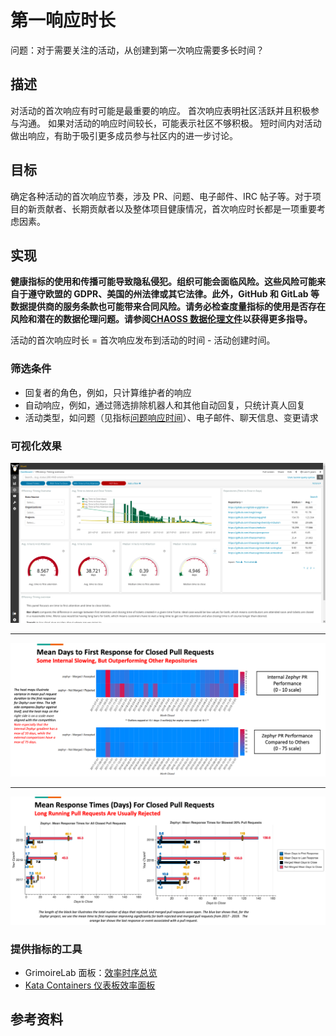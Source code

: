# 第一响应时长

问题：对于需要关注的活动，从创建到第一次响应需要多长时间？


## 描述

对活动的首次响应有时可能是最重要的响应。 首次响应表明社区活跃并且积极参与沟通。 如果对活动的响应时间较长，可能表示社区不够积极。 短时间内对活动做出响应，有助于吸引更多成员参与社区内的进一步讨论。


## 目标

确定各种活动的首次响应节奏，涉及 PR、问题、电子邮件、IRC 帖子等。对于项目的新贡献者、长期贡献者以及整体项目健康情况，首次响应时长都是一项重要考虑因素。


## 实现

__健康指标的使用和传播可能导致隐私侵犯。组织可能会面临风险。这些风险可能来自于遵守欧盟的 GDPR、美国的州法律或其它法律。此外，GitHub 和 GitLab 等数据提供商的服务条款也可能带来合同风险。请务必检查度量指标的使用是否存在风险和潜在的数据伦理问题。请参阅[CHAOSS 数据伦理文件](https://github.com/chaoss/metrics/tree/main/resources)以获得更多指导。__

活动的首次响应时长 = 首次响应发布到活动的时间 - 活动创建时间。


### 筛选条件

* 回复者的角色，例如，只计算维护者的响应
* 自动响应，例如，通过筛选排除机器人和其他自动回复，只统计真人回复
* 活动类型，如问题（见指标[问题响应时间](https://chaoss.community/metric-issue-response-time/)）、电子邮件、聊天信息、变更请求


### 可视化效果

![GrimoireLab 面板：效率时序总览](images/time-to-first-response_efficiency-timing-overview.png)

---------

![Augur 可视化效果：首次响应时长热图 ](images/time-to-first-response_augur-ttc-1.png)

---------

![Augur 可视化效果：平均响应时间](images/time-to-first-response_augur-ttc-2.png)

### 提供指标的工具

* GrimoireLab 面板：[效率时序总览](https://chaoss.github.io/grimoirelab-sigils/panels/efficiency-timing-overview/)
* [Kata Containers 仪表板效率面板](https://katacontainers.biterg.io/app/kibana#/dashboard/cbbdd920-288c-11e9-b662-975152e57997)

## 参考资料


